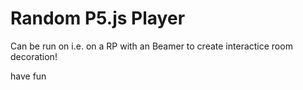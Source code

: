 <h1>Random P5.js Player</h1>
<p>Can be run on i.e. on a RP with an Beamer to create interactice room decoration!</p>
<p>have fun</p>